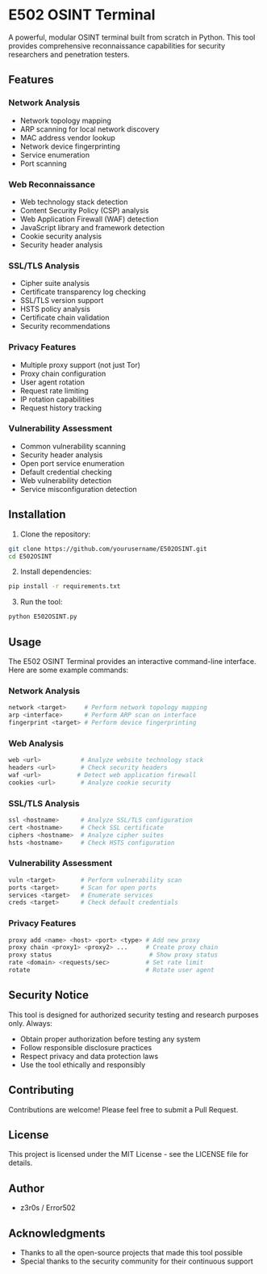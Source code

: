 # E502 OSINT Terminal

A powerful, modular OSINT terminal built from scratch in Python. This tool provides comprehensive reconnaissance capabilities for security researchers and penetration testers.

## Features

### Network Analysis
- Network topology mapping
- ARP scanning for local network discovery
- MAC address vendor lookup
- Network device fingerprinting
- Service enumeration
- Port scanning

### Web Reconnaissance
- Web technology stack detection
- Content Security Policy (CSP) analysis
- Web Application Firewall (WAF) detection
- JavaScript library and framework detection
- Cookie security analysis
- Security header analysis

### SSL/TLS Analysis
- Cipher suite analysis
- Certificate transparency log checking
- SSL/TLS version support
- HSTS policy analysis
- Certificate chain validation
- Security recommendations

### Privacy Features
- Multiple proxy support (not just Tor)
- Proxy chain configuration
- User agent rotation
- Request rate limiting
- IP rotation capabilities
- Request history tracking

### Vulnerability Assessment
- Common vulnerability scanning
- Security header analysis
- Open port service enumeration
- Default credential checking
- Web vulnerability detection
- Service misconfiguration detection

## Installation

1. Clone the repository:
```bash
git clone https://github.com/yourusername/E502OSINT.git
cd E502OSINT
```

2. Install dependencies:
```bash
pip install -r requirements.txt
```

3. Run the tool:
```bash
python E502OSINT.py
```

## Usage

The E502 OSINT Terminal provides an interactive command-line interface. Here are some example commands:

### Network Analysis
```bash
network <target>     # Perform network topology mapping
arp <interface>      # Perform ARP scan on interface
fingerprint <target> # Perform device fingerprinting
```

### Web Analysis
```bash
web <url>           # Analyze website technology stack
headers <url>       # Check security headers
waf <url>          # Detect web application firewall
cookies <url>       # Analyze cookie security
```

### SSL/TLS Analysis
```bash
ssl <hostname>      # Analyze SSL/TLS configuration
cert <hostname>     # Check SSL certificate
ciphers <hostname>  # Analyze cipher suites
hsts <hostname>     # Check HSTS configuration
```

### Vulnerability Assessment
```bash
vuln <target>       # Perform vulnerability scan
ports <target>      # Scan for open ports
services <target>   # Enumerate services
creds <target>      # Check default credentials
```

### Privacy Features
```bash
proxy add <name> <host> <port> <type> # Add new proxy
proxy chain <proxy1> <proxy2> ...     # Create proxy chain
proxy status                           # Show proxy status
rate <domain> <requests/sec>          # Set rate limit
rotate                                # Rotate user agent
```

## Security Notice

This tool is designed for authorized security testing and research purposes only. Always:
- Obtain proper authorization before testing any system
- Follow responsible disclosure practices
- Respect privacy and data protection laws
- Use the tool ethically and responsibly

## Contributing

Contributions are welcome! Please feel free to submit a Pull Request.

## License

This project is licensed under the MIT License - see the LICENSE file for details.

## Author

- z3r0s / Error502

## Acknowledgments

- Thanks to all the open-source projects that made this tool possible
- Special thanks to the security community for their continuous support 